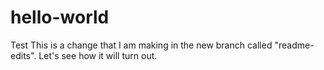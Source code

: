 # hello-world
Test
This is a change that I am making in the new branch called "readme-edits". Let's see how it will turn out.
